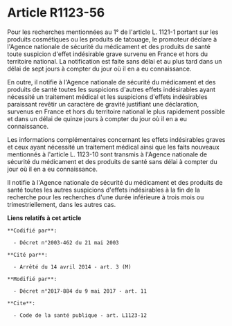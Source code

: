 # Article R1123-56

Pour les recherches mentionnées au 1° de l'article L. 1121-1 portant sur les produits cosmétiques ou les produits de
tatouage, le promoteur déclare à l'Agence nationale de sécurité du médicament et des produits de santé toute suspicion
d'effet indésirable grave survenu en France et hors du territoire national. La notification est faite sans délai et au plus
tard dans un délai de sept jours à compter du jour où il en a eu connaissance.

En outre, il notifie à l'Agence nationale de sécurité du médicament et des produits de santé toutes les suspicions d'autres
effets indésirables ayant nécessité un traitement médical et les suspicions d'effets indésirables paraissant revêtir un
caractère de gravité justifiant une déclaration, survenus en France et hors du territoire national le plus rapidement
possible et dans un délai de quinze jours à compter du jour où il en a eu connaissance.

Les informations complémentaires concernant les effets indésirables graves et ceux ayant nécessité un traitement médical
ainsi que les faits nouveaux mentionnés à l'article L. 1123-10 sont transmis à l'Agence nationale de sécurité du médicament
et des produits de santé sans délai à compter du jour où il en a eu connaissance.

Il notifie à l'Agence nationale de sécurité du médicament et des produits de santé toutes les autres suspicions d'effets
indésirables à la fin de la recherche pour les recherches d'une durée inférieure à trois mois ou trimestriellement, dans les
autres cas.

**Liens relatifs à cet article**

	**Codifié par**:

	  - Décret n°2003-462 du 21 mai 2003

	**Cité par**:

	  - Arrêté du 14 avril 2014 - art. 3 (M)

	**Modifié par**:

	  - Décret n°2017-884 du 9 mai 2017 - art. 11

	**Cite**:

	  - Code de la santé publique - art. L1123-12
